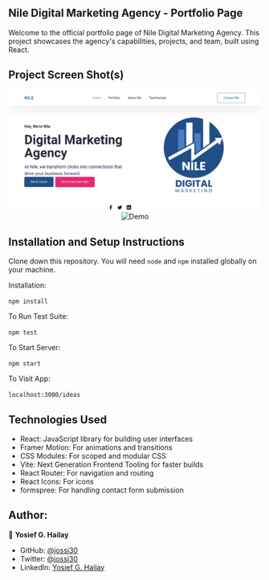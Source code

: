 ## Nile Digital Marketing Agency - Portfolio Page

Welcome to the official portfolio page of Nile Digital Marketing Agency. This project showcases the agency's capabilities, projects, and team, built using React.

## Project Screen Shot(s)   

<div align="center">
  <img alt="Demo" src="./Images/Screenshot from 2024-06-18 16-40-11.png" />
</div>

<div align="center">
  <img alt="Demo" src="./Images/readme2.png" />
</div>

## Installation and Setup Instructions
  

Clone down this repository. You will need `node` and `npm` installed globally on your machine.  

Installation:

`npm install`  

To Run Test Suite:  

`npm test`  

To Start Server:

`npm start`  

To Visit App:

`localhost:3000/ideas`  

## Technologies Used

- React: JavaScript library for building user interfaces
- Framer Motion: For animations and transitions
- CSS Modules: For scoped and modular CSS
- Vite: Next Generation Frontend Tooling for faster builds
- React Router: For navigation and routing
- React Icons: For icons
- formspree: For handling contact form submission 

## Author:

 👤 **Yosief G. Hailay**

- GitHub: [@jossi30](https://github.com/jossi30)
- Twitter: [@jossi30](https://twitter.com/jossi30_)
- LinkedIn: [Yosief G. Hailay](https://www.linkedin.com/in/yosief-g-hailay-290277213/)

